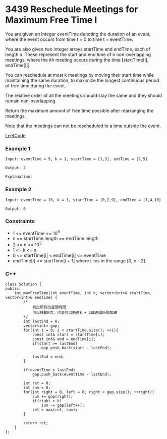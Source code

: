 # 3439 Reschedule Meetings for Maximum Free Time I

You are given an integer eventTime denoting the duration of an event, where the event occurs from time t = 0 to time t = eventTime.

You are also given two integer arrays startTime and endTime, each of length n. These represent the start and end time of n non-overlapping meetings, where the ith meeting occurs during the time [startTime[i], endTime[i]].

You can reschedule at most k meetings by moving their start time while maintaining the same duration, to maximize the longest continuous period of free time during the event.

The relative order of all the meetings should stay the same and they should remain non-overlapping.

Return the maximum amount of free time possible after rearranging the meetings.

Note that the meetings can not be rescheduled to a time outside the event.

[LeetCode](https://leetcode.cn/problems/reschedule-meetings-for-maximum-free-time-i/)

### Example 1

```
Input: eventTime = 5, k = 1, startTime = [1,3], endTime = [2,5]

Output: 2

Explanation:
```

### Example 2

```
Input: eventTime = 10, k = 1, startTime = [0,2,9], endTime = [1,4,10]

Output: 6
```

### Constraints

* 1 <= eventTime <= 10<sup>9</sup>
* n == startTime.length == endTime.length
* 2 <= n <= 10<sup>5</sup>
* 1 <= k <= n
* 0 <= startTime[i] < endTime[i] <= eventTime
* endTime[i] <= startTime[i + 1] where i lies in the range [0, n - 2].


### C++ 

```
class Solution {
public:
    int maxFreeTime(int eventTime, int k, vector<int>& startTime, vector<int>& endTime) {
        /*
            列出所有的空閒時間
            可以移動K次，代表可以將連k + 1個連續時間加總
        */
        int lastEnd = 0;
        vector<int> gap;
        for(int i = 0; i < startTime.size(); ++i){
            const int& start = startTime[i];
            const int& end = endTime[i];
            if(start >= lastEnd)
                gap.push_back(start - lastEnd);
            
            lastEnd = end;
        }

        if(eventTime > lastEnd)
            gap.push_back(eventTime - lastEnd);

        int ret = 0;
        int sum = 0;
        for(int right = 0, left = 0; right < gap.size(); ++right){
            sum += gap[right];
            if(right > k)
                sum -= gap[left++];
            ret = max(ret, sum);
        }

        return ret;   
    }
};
```